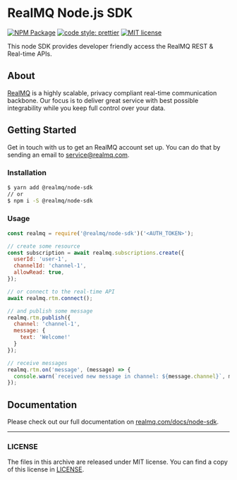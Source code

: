 # RealMQ Node.js SDK

[![NPM Package](https://img.shields.io/npm/v/@realmq/node-sdk.svg?style=flat-square)](https://www.npmjs.com/package/@realmq/node-sdk)
[![code style: prettier](https://img.shields.io/badge/code_style-prettier-ff69b4.svg?style=flat-square)](https://github.com/prettier/prettier)
[![MIT license](https://img.shields.io/github/license/realmq/realmq-node-sdk.svg?style=flat-square)](LICENSE)


This node SDK provides developer friendly access the RealMQ REST & Real-time APIs.

## About

[RealMQ](https://realmq.com) is a highly scalable, privacy compliant real-time communication backbone.
Our focus is to deliver great service with best possible integrability while you keep full control over your data.

## Getting Started

Get in touch with us to get an RealMQ account set up.
You can do that by sending an email to service@realmq.com.

### Installation

```bash
$ yarn add @realmq/node-sdk
// or
$ npm i -S @realmq/node-sdk
```

### Usage

```js
const realmq = require('@realmq/node-sdk')('<AUTH_TOKEN>');

// create some resource
const subscription = await realmq.subscriptions.create({
  userId: 'user-1',
  channelId: 'channel-1',
  allowRead: true,
});

// or connect to the real-time API
await realmq.rtm.connect();

// and publish some message
realmq.rtm.publish({
  channel: 'channel-1',
  message: {
    text: 'Welcome!'
  }
});

// receive messages
realmq.rtm.on('message', (message) => {
  console.warn(`received new message in channel: ${message.channel}`, message.data)
});
```


## Documentation

Please check out our full documentation on [realmq.com/docs/node-sdk](https://realmq.com/docs/node-sdk).

---

### LICENSE

The files in this archive are released under MIT license.
You can find a copy of this license in [LICENSE](LICENSE).
